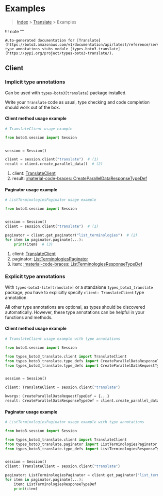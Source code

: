 # Examples

> [Index](../README.md) > [Translate](./README.md) > Examples

!!! note ""

    Auto-generated documentation for [Translate](https://boto3.amazonaws.com/v1/documentation/api/latest/reference/services/translate.html#translate)
    type annotations stubs module [types-boto3-translate](https://pypi.org/project/types-boto3-translate/).

## Client

### Implicit type annotations

Can be used with `types-boto3[translate]` package installed.

Write your `Translate` code as usual,
type checking and code completion should work out of the box.


#### Client method usage example

```python
# TranslateClient usage example

from boto3.session import Session


session = Session()

client = session.client("translate")  # (1)
result = client.create_parallel_data()  # (2)
```

1. client: [TranslateClient](./client.md)
2. result: [:material-code-braces: CreateParallelDataResponseTypeDef](./type_defs.md#createparalleldataresponsetypedef)



#### Paginator usage example

```python
# ListTerminologiesPaginator usage example

from boto3.session import Session


session = Session()
client = session.client("translate")  # (1)

paginator = client.get_paginator("list_terminologies")  # (2)
for item in paginator.paginate(...):
    print(item)  # (3)
```

1. client: [TranslateClient](./client.md)
2. paginator: [ListTerminologiesPaginator](./paginators.md#listterminologiespaginator)
3. item: [:material-code-braces: ListTerminologiesResponseTypeDef](./type_defs.md#listterminologiesresponsetypedef)




### Explicit type annotations

With `types-boto3-lite[translate]`
or a standalone `types_boto3_translate` package, you have to explicitly specify `client: TranslateClient` type annotation.

All other type annotations are optional, as types should be discovered automatically.
However, these type annotations can be helpful in your functions and methods.


#### Client method usage example

```python
# TranslateClient usage example with type annotations

from boto3.session import Session

from types_boto3_translate.client import TranslateClient
from types_boto3_translate.type_defs import CreateParallelDataResponseTypeDef
from types_boto3_translate.type_defs import CreateParallelDataRequestTypeDef


session = Session()

client: TranslateClient = session.client("translate")

kwargs: CreateParallelDataRequestTypeDef = {...}
result: CreateParallelDataResponseTypeDef = client.create_parallel_data(**kwargs)
```



#### Paginator usage example

```python
# ListTerminologiesPaginator usage example with type annotations

from boto3.session import Session

from types_boto3_translate.client import TranslateClient
from types_boto3_translate.paginator import ListTerminologiesPaginator
from types_boto3_translate.type_defs import ListTerminologiesResponseTypeDef


session = Session()
client: TranslateClient = session.client("translate")

paginator: ListTerminologiesPaginator = client.get_paginator("list_terminologies")
for item in paginator.paginate(...):
    item: ListTerminologiesResponseTypeDef
    print(item)
```




